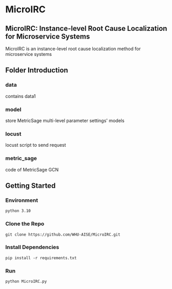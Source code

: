 # MicroIRC

## MicroIRC: Instance-level Root Cause Localization for Microservice Systems

MicroIRC is an instance-level root cause localization method for microservice systems

## Folder Introduction

### data

contains data1

### model

store MetricSage multi-level parameter settings' models

### locust

locust script to send request

### metric_sage

code of MetricSage GCN

## Getting Started

### Environment

```
python 3.10
```

### Clone the Repo

```shell
git clone https://github.com/WHU-AISE/MicroIRC.git
```

### Install Dependencies

```shell
pip install -r requirements.txt
```

### Run

```shell
python MicroIRC.py
```
